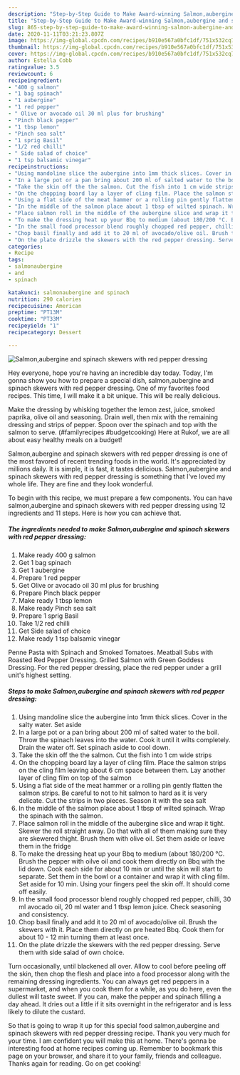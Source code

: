 ```yaml
---
description: "Step-by-Step Guide to Make Award-winning Salmon,aubergine and spinach skewers with red pepper dressing"
title: "Step-by-Step Guide to Make Award-winning Salmon,aubergine and spinach skewers with red pepper dressing"
slug: 865-step-by-step-guide-to-make-award-winning-salmon-aubergine-and-spinach-skewers-with-red-pepper-dressing
date: 2020-11-11T03:21:23.807Z
image: https://img-global.cpcdn.com/recipes/b910e567a0bfc1df/751x532cq70/salmonaubergine-and-spinach-skewers-with-red-pepper-dressing-recipe-main-photo.jpg
thumbnail: https://img-global.cpcdn.com/recipes/b910e567a0bfc1df/751x532cq70/salmonaubergine-and-spinach-skewers-with-red-pepper-dressing-recipe-main-photo.jpg
cover: https://img-global.cpcdn.com/recipes/b910e567a0bfc1df/751x532cq70/salmonaubergine-and-spinach-skewers-with-red-pepper-dressing-recipe-main-photo.jpg
author: Estella Cobb
ratingvalue: 3.5
reviewcount: 6
recipeingredient:
- "400 g salmon"
- "1 bag spinach"
- "1 aubergine"
- "1 red pepper"
- " Olive or avocado oil 30 ml plus for brushing"
- "Pinch black pepper"
- "1 tbsp lemon"
- "Pinch sea salt"
- "1 sprig Basil"
- "1/2 red chilli"
- " Side salad of choice"
- "1 tsp balsamic vinegar"
recipeinstructions:
- "Using mandoline slice the aubergine into 1mm thick slices. Cover in the salty water. Set aside"
- "In a large pot or a pan bring about 200 ml of salted water to the boil. Throw the spinach leaves into the water. Cook it until it wilts completely. Drain the water off. Set spinach aside to cool down."
- "Take the skin off the the salmon. Cut the fish into 1 cm wide strips"
- "On the chopping board lay a layer of cling film. Place the salmon strips on the cling film leaving about 6 cm space between them. Lay another layer of cling film on top of the salmon"
- "Using a flat side of the meat hammer or a rolling pin gently flatten the salmon strips. Be careful to not to hit salmon to hard as it is very delicate. Cut the strips in two pieces. Season it with the sea salt"
- "In the middle of the salmon place about 1 tbsp of wilted spinach. Wrap the spinach with the salmon."
- "Place salmon roll in the middle of the aubergine slice and wrap it tight. Skewer the roll straight away. Do that with all of them making sure they are skewered thight. Brush them with olive oil. Set them aside or leave them in the fridge"
- "To make the dressing heat up your Bbq to medium (about 180/200 °C. Brush the pepper with oilve oil and cook them directly on Bbq with the lid down. Cook each side for about 10 min or until the skin will start to separate. Set them in the bowl or a container and wrap it with cling film. Set aside for 10 min. Using your fingers peel the skin off. It should come off easily."
- "In the small food processor blend roughly chopped red pepper, chilli, 30 ml avocado oil, 20 ml water and 1 tbsp lemon juice. Check seasoning and consistency."
- "Chop basil finally and add it to 20 ml of avocado/olive oil. Brush the skewers with it. Place them directly on pre heated Bbq. Cook them for about 10 - 12 min turning them at least once."
- "On the plate drizzle the skewers with the red pepper dressing. Serve them with side salad of own choice."
categories:
- Recipe
tags:
- salmonaubergine
- and
- spinach

katakunci: salmonaubergine and spinach 
nutrition: 290 calories
recipecuisine: American
preptime: "PT13M"
cooktime: "PT33M"
recipeyield: "1"
recipecategory: Dessert

---
```



![Salmon,aubergine and spinach skewers with red pepper dressing](https://img-global.cpcdn.com/recipes/b910e567a0bfc1df/751x532cq70/salmonaubergine-and-spinach-skewers-with-red-pepper-dressing-recipe-main-photo.jpg)

Hey everyone, hope you're having an incredible day today. Today, I'm gonna show you how to prepare a special dish, salmon,aubergine and spinach skewers with red pepper dressing. One of my favorites food recipes. This time, I will make it a bit unique. This will be really delicious.

Make the dressing by whisking together the lemon zest, juice, smoked paprika, olive oil and seasoning. Drain well, then mix with the remaining dressing and strips of pepper. Spoon over the spinach and top with the salmon to serve. (#familyrecipes #budgetcooking) Here at Rukof, we are all about easy healthy meals on a budget!

Salmon,aubergine and spinach skewers with red pepper dressing is one of the most favored of recent trending foods in the world. It's appreciated by millions daily. It is simple, it is fast, it tastes delicious. Salmon,aubergine and spinach skewers with red pepper dressing is something that I've loved my whole life. They are fine and they look wonderful.


To begin with this recipe, we must prepare a few components. You can have salmon,aubergine and spinach skewers with red pepper dressing using 12 ingredients and 11 steps. Here is how you can achieve that.

<!--inarticleads1-->

##### The ingredients needed to make Salmon,aubergine and spinach skewers with red pepper dressing:

1. Make ready 400 g salmon
1. Get 1 bag spinach
1. Get 1 aubergine
1. Prepare 1 red pepper
1. Get  Olive or avocado oil 30 ml plus for brushing
1. Prepare Pinch black pepper
1. Make ready 1 tbsp lemon
1. Make ready Pinch sea salt
1. Prepare 1 sprig Basil
1. Take 1/2 red chilli
1. Get  Side salad of choice
1. Make ready 1 tsp balsamic vinegar


Penne Pasta with Spinach and Smoked Tomatoes. Meatball Subs with Roasted Red Pepper Dressing. Grilled Salmon with Green Goddess Dressing. For the red pepper dressing, place the red pepper under a grill unit&#39;s highest setting. 

<!--inarticleads2-->

##### Steps to make Salmon,aubergine and spinach skewers with red pepper dressing:

1. Using mandoline slice the aubergine into 1mm thick slices. Cover in the salty water. Set aside
1. In a large pot or a pan bring about 200 ml of salted water to the boil. Throw the spinach leaves into the water. Cook it until it wilts completely. Drain the water off. Set spinach aside to cool down.
1. Take the skin off the the salmon. Cut the fish into 1 cm wide strips
1. On the chopping board lay a layer of cling film. Place the salmon strips on the cling film leaving about 6 cm space between them. Lay another layer of cling film on top of the salmon
1. Using a flat side of the meat hammer or a rolling pin gently flatten the salmon strips. Be careful to not to hit salmon to hard as it is very delicate. Cut the strips in two pieces. Season it with the sea salt
1. In the middle of the salmon place about 1 tbsp of wilted spinach. Wrap the spinach with the salmon.
1. Place salmon roll in the middle of the aubergine slice and wrap it tight. Skewer the roll straight away. Do that with all of them making sure they are skewered thight. Brush them with olive oil. Set them aside or leave them in the fridge
1. To make the dressing heat up your Bbq to medium (about 180/200 °C. Brush the pepper with oilve oil and cook them directly on Bbq with the lid down. Cook each side for about 10 min or until the skin will start to separate. Set them in the bowl or a container and wrap it with cling film. Set aside for 10 min. Using your fingers peel the skin off. It should come off easily.
1. In the small food processor blend roughly chopped red pepper, chilli, 30 ml avocado oil, 20 ml water and 1 tbsp lemon juice. Check seasoning and consistency.
1. Chop basil finally and add it to 20 ml of avocado/olive oil. Brush the skewers with it. Place them directly on pre heated Bbq. Cook them for about 10 - 12 min turning them at least once.
1. On the plate drizzle the skewers with the red pepper dressing. Serve them with side salad of own choice.


Turn occasionally, until blackened all over. Allow to cool before peeling off the skin, then chop the flesh and place into a food processor along with the remaining dressing ingredients. You can always get red peppers in a supermarket, and when you cook them for a while, as you do here, even the dullest will taste sweet. If you can, make the pepper and spinach filling a day ahead. It dries out a little if it sits overnight in the refrigerator and is less likely to dilute the custard. 

So that is going to wrap it up for this special food salmon,aubergine and spinach skewers with red pepper dressing recipe. Thank you very much for your time. I am confident you will make this at home. There's gonna be interesting food at home recipes coming up. Remember to bookmark this page on your browser, and share it to your family, friends and colleague. Thanks again for reading. Go on get cooking!
